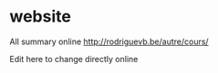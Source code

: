 # website
All summary online http://rodriguevb.be/autre/cours/


Edit here to change directly online